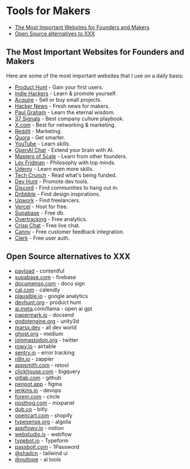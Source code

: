 # Tools for Makers <!-- omit in toc -->

- [The Most Important Websites for Founders and Makers](#the-most-important-websites-for-founders-and-makers)
- [Open Source alternatives to XXX](#open-source-alternatives-to-xxx)

## The Most Important Websites for Founders and Makers

Here are some of the most important websites that I use on a daily basis:

- [Product Hunt](http://producthunt.com) - Gain your first users.
- [Indie Hackers](http://indiehackers.com) - Learn & promote yourself.
- [Acquire](http://acquire.com) - Sell or buy small projects.
- [Hacker News](http://news.ycombinator.com) - Fresh news for makers.
- [Paul Graham](http://paulgraham.com) - Learn the eternal wisdom.
- [37 Signals](http://37signals.com) - Best company culture playbook.
- [X.com](http://x.com/) - Best for networking & marketing.
- [Reddit](http://reddit.com) - Marketing.
- [Quora](http://quora.com) - Get smarter.
- [YouTube](http://youtube.com) - Learn skills.
- [OpenAI Chat](http://chat.openai.com) - Extend your brain with AI.
- [Masters of Scale](http://mastersofscale.com) - Learn from other founders.
- [Lex Fridman](http://lexfridman.com) - Philosophy with top minds.
- [Udemy](http://udemy.com) - Learn even more skills.
- [Tech Crunch](http://techcrunch.com) - Read what's being funded.
- [Dev Hunt](http://devhunt.org) - Promote dev tools.
- [Discord](http://discord.com) - Find communities to hang out in.
- [Dribbble](http://dribbble.com) - Find design inspirations.
- [Upwork](http://upwork.com) - Find freelancers.
- [Vercel](http://vercel.com) - Host for free.
- [Supabase](http://supabase.com) - Free db.
- [Overtracking](http://overtracking.com) - Free analytics.
- [Crisp Chat](http://crisp.chat) - Free live chat.
- [Canny](http://canny.io) - Free customer feedback integration.
- [Clerk](http://clerk.com) - Free user auth.

## Open Source alternatives to XXX

- [payload](https://payloadcms.com/) - contentful
- [supabase.com](http://supabase.com) - firebase
- [documenso.com](http://documenso.com) - docu sign
- [cal.com](http://cal.com) - calendly
- [plausible.io](http://plausible.io) - google analytics
- [devhunt.org](http://devhunt.org) - product hunt
- [ai.meta](http://ai.meta).com/llama - open ai gpt
- [papermark.io](http://papermark.io) - docsend
- [godotengine.org](http://godotengine.org) - unity3d
- [marsx.dev](http://marsx.dev) - all dev world
- [ghost.org](http://ghost.org) - medium
- [joinmastodon.org](http://joinmastodon.org) - twitter
- [rowy.io](http://rowy.io) - airtable
- [sentry.io](http://sentry.io) - error tracking
- [n8n.io](http://n8n.io) - zappier
- [appsmith.com](http://appsmith.com) - retool
- [clickhouse.com](http://clickhouse.com) - bigquery
- [gitlab.com](http://gitlab.com) - github
- [penpot.app](http://penpot.app) - figma
- [jenkins.io](http://jenkins.io) - devops
- [forem.com](http://forem.com) - circle
- [posthog.com](http://posthog.com) - mixpanel
- [dub.co](http://dub.co) - bitly
- [opencart.com](http://opencart.com) - shopify
- [typesense.org](http://typesense.org) - algolia
- [appflowy.io](http://appflowy.io) - notion
- [webstudio.is](http://webstudio.is) - webflow
- [typebot.io](http://typebot.io) - Typeform
- [passbolt.com](http://passbolt.com) - 1Password
- [@shadcn](http:x.com/shadcn) - tailwind ui
- [@nutlope](http:x.com/nutlope) - ai tools
